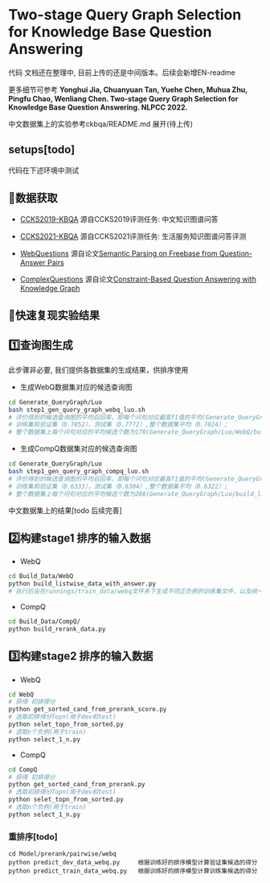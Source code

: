 # Two-stage Query Graph Selection for Knowledge Base Question Answering

代码 文档还在整理中, 目前上传的还是中间版本。后续会新增EN-readme

更多细节可参考 __Yonghui Jia, Chuanyuan Tan, Yuehe Chen, Muhua Zhu, Pingfu Chao, Wenliang Chen. Two-stage Query Graph Selection for Knowledge Base Question Answering. NLPCC 2022.__

中文数据集上的实验参考ckbqa/README.md 展开(待上传)

## setups[todo]

代码在下述环境中测试

## 💾数据获取

- [CCKS2019-KBQA](https://www.biendata.xyz/competition/ccks_2019_6/) 源自CCKS2019评测任务: 中文知识图谱问答

- [CCKS2021-KBQA](https://www.biendata.xyz/competition/ccks_2021_ckbqa/) 源自CCKS2021评测任务: 生活服务知识图谱问答评测

- [WebQuestions](https://nlp.stanford.edu/software/sempre/) 源自论文[Semantic Parsing on Freebase from Question-Answer Pairs](https://aclanthology.org/D13-1160/)

- [ComplexQuestions](https://github.com/JunweiBao/MulCQA/tree/ComplexQuestions) 源自论文[Constraint-Based Question Answering with Knowledge Graph](https://aclanthology.org/C16-1236.pdf)

## 🚀快速复现实验结果

## 1️⃣查询图生成

此步骤非必要, 我们提供各数据集的生成结果，供排序使用

- 生成WebQ数据集对应的候选查询图

```bash
cd Generate_QueryGraph/Luo
bash step1_gen_query_graph_webq_luo.sh
# 评价得到的候选查询图的平均召回率，即每个问句对应最高f1值的平均(Generate_QueryGraph/Luo/max_f1.py)：
# 训练集和验证集（0.7852），测试集（0.7772）,整个数据集平均（0.7824）;
# 整个数据集上每个问句对应的平均候选个数为170(Generate_QueryGraph/Luo/WebQ/build_listwise_data.py)
```

- 生成CompQ数据集对应的候选查询图

```bash
cd Generate_QueryGraph/Luo
bash step1_gen_query_graph_compq_luo.sh
# 评价得到的候选查询图的平均召回率，即每个问句对应最高f1值的平均(Generate_QueryGraph/Luo/max_f1.py)：
# 训练集和验证集（0.6333），测试集（0.6304）,整个数据集平均（0.6322）;
# 整个数据集上每个问句对应的平均候选个数为208(Generate_QueryGraph/Luo/build_listwise_data.py)
```

中文数据集上的结果[todo 后续完善]

## 2️⃣构建stage1 排序的输入数据

- WebQ

```bash
cd Build_Data/WebQ
python build_listwise_data_with_answer.py
# 执行后会在runnings/train_data/webq文件夹下生成不同正负例的训练集文件，以及统一的验证和测试文件。这些文件会被三种排序优化方法共同使用。
```

- CompQ

```bash
cd Build_Data/CompQ/
python build_rerank_data.py
```

## 3️⃣构建stage2 排序的输入数据

- WebQ

```bash
cd WebQ
# 获得 初排得分
python get_sorted_cand_from_prerank_score.py
# 选取初排得分Topn(用于dev和test)
python selet_topn_from_sorted.py
# 选取n个负例(用于train)
python select_1_n.py
```

- CompQ

```bash
cd CompQ
# 获得 初排得分
python get_sorted_cand_from_prerank.py
# 选取初排得分Topn(用于dev和test)
python selet_topn_from_sorted.py
# 选取n个负例(用于train)
python select_1_n.py
```

### 重排序[todo]
```
cd Model/prerank/pairwise/webq
python predict_dev_data_webq.py     根据训练好的排序模型计算验证集候选的得分
python predict_train_data_webq.py   根据训练好的排序模型计算训练集候选的得分
```